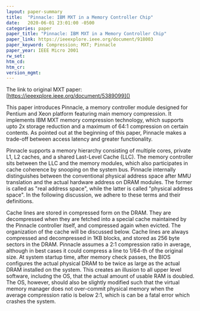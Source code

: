 ```yaml
---
layout: paper-summary
title:  "Pinnacle: IBM MXT in a Memory Controller Chip"
date:   2020-06-01 23:01:00 -0500
categories: paper
paper_title: "Pinnacle: IBM MXT in a Memory Controller Chip"
paper_link: https://ieeexplore.ieee.org/document/918003
paper_keyword: Compression; MXT; Pinnacle
paper_year: IEEE Micro 2001
rw_set:
htm_cd:
htm_cr:
version_mgmt:
---
```


The link to original MXT paper: [https://ieeexplore.ieee.org/document/5389099]()

This paper introduces Pinnacle, a memory controller module designed for Pentium and Xeon platform featuring main memory
compression. It implements IBM MXT memory compression technology, which supports upto 2x storage reduction and a
maximum of 64:1 compression on certain contents. As pointed out at the beginning of this paper, Pinnacle makes a trade-off
between access latency and greater functionality. 

Pinnacle supports a memory hierarchy consisting of multiple cores, private L1, L2 caches, and a shared Last-Level Cache 
(LLC). The memory controller sits between the LLC and the memory modules, which also participates in cache coherence by 
snooping on the system bus. Pinnacle internally distinguishes between the conventional physical address space after
MMU translation and the actual hardware address on DRAM modules. The former is called as "real address space", while the 
latter is called "physical address space". In the following discussion, we adhere to these terms and their definitions.

Cache lines are stored in compressed form on the DRAM. They are decompressed when they are fetched into a special cache 
maintained by the Pinnacle controller itself, and compressed again when evicted. The organization of the cache will
be discussed below. 
Cache lines are always compressed and decompressed in 1KB blocks, and stored as 256 byte sectors in the DRAM.
Pinnacle assumes a 2:1 compression ratio in average, although in best cases it could compress a line to 1/64-th of 
the original size.
At system startup time, after memory check passes, the BIOS configures the actual physical DRAM to be 
twice as large as the actual DRAM installed on the system. This creates an illusion to all upper level software, includng
the OS, that the actual amount of usable RAM is doubled. The OS, however, should also be slightly modified such that
the virtual memory manager does not over-commit physical memory when the average compression ratio is below 2:1, which 
is can be a fatal error which crashes the system.

